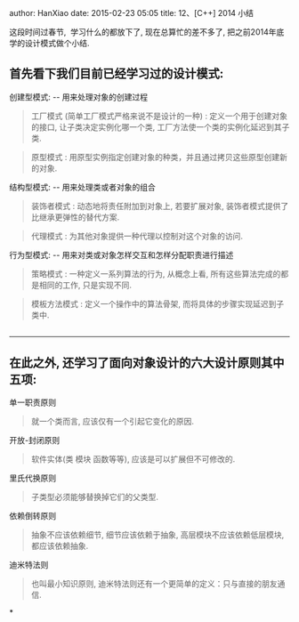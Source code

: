 author: HanXiao
date: 2015-02-23 05:05
title: 12、[C++] 2014 小结

这段时间过春节,  学习什么的都放下了, 现在总算忙的差不多了, 把之前2014年底学的设计模式做个小结.




## 首先看下我们目前已经学习过的设计模式:




创建型模式: -- 用来处理对象的创建过程


<blockquote>工厂模式 (简单工厂模式严格来说不是设计的一种) : 定义一个用于创建对象的接口, 让子类决定实例化哪一个类, 工厂方法使一个类的实例化延迟到其子类.</blockquote>




<blockquote>原型模式 : 用原型实例指定创建对象的种类，并且通过拷贝这些原型创建新的对象.</blockquote>




结构型模式: -- 用来处理类或者对象的组合


<blockquote>装饰者模式 : 动态地将责任附加到对象上, 若要扩展对象, 装饰者模式提供了比继承更弹性的替代方案.</blockquote>




<blockquote>代理模式 : 为其他对象提供一种代理以控制对这个对象的访问.</blockquote>




行为型模式: -- 用来对类或对象怎样交互和怎样分配职责进行描述


<blockquote>策略模式 : 一种定义一系列算法的行为, 从概念上看, 所有这些算法完成的都是相同的工作, 只是实现不同.</blockquote>




<blockquote>模板方法模式 : 定义一个操作中的算法骨架, 而将具体的步骤实现延迟到子类中.</blockquote>




##





* * *






## 在此之外, 还学习了面向对象设计的六大设计原则其中五项:




单一职责原则


<blockquote>就一个类而言, 应该仅有一个引起它变化的原因.</blockquote>




开放-封闭原则


<blockquote>软件实体(类 模块 函数等等), 应该是可以扩展但不可修改的.</blockquote>




里氏代换原则


<blockquote>子类型必须能够替换掉它们的父类型.</blockquote>




依赖倒转原则


<blockquote>抽象不应该依赖细节, 细节应该依赖于抽象, 高层模块不应该依赖低层模块, 都应该依赖抽象.</blockquote>




迪米特法则


<blockquote>也叫最小知识原则, 迪米特法则还有一个更简单的定义：只与直接的朋友通信.</blockquote>
*
